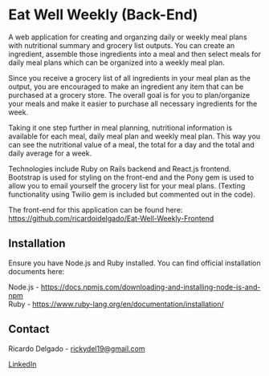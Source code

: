 # Eat Well Weekly (Back-End)

A web application for creating and organzing daily or weekly meal plans with nutritional summary and grocery list outputs. You can create an ingredient, assemble those ingredients into a meal and then select meals for daily meal plans which can be organized into a weekly meal plan.

Since you receive a grocery list of all ingredients in your meal plan as the output, you are encouraged to make an ingredient any item that can be purchased at a grocery store. The overall goal is for you to plan/organize your meals and make it easier to purchase all necessary ingredients for the week.

Taking it one step further in meal planning, nutritional information is available for each meal, daily meal plan and weekly meal plan. This way you can see the nutritional value of a meal, the total for a day and the total and daily average for a week.

Technologies include Ruby on Rails backend and React.js frontend. Bootstrap is used for styling on the front-end and the Pony gem is used to allow you to email yourself the grocery list for your meal plans. (Texting functionality using Twilio gem is included but commented out in the code).

The front-end for this application can be found here: https://github.com/ricardoidelgado/Eat-Well-Weekly-Frontend

## Installation

Ensure you have Node.js and Ruby installed. You can find official installation documents here:

Node.js - https://docs.npmjs.com/downloading-and-installing-node-js-and-npm
<br>
Ruby - https://www.ruby-lang.org/en/documentation/installation/

## Contact

Ricardo Delgado - rickydel19@gmail.com

[LinkedIn](https://www.linkedin.com/in/ricardodelgado1/)
